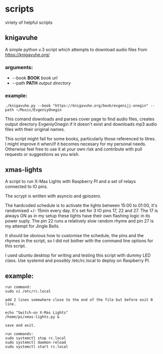 # scripts
viriety of helpful scripts

## knigavuhe

A simple python v.3 script which attempts to download audio files from 
https://knigavuhe.org/

### arguments:
-  --book __BOOK__  _book url_
-  --path __PATH__  _output directory_

### example:
```
./knigavuhe.py --book "https://knigavuhe.org/book/evgenijj-onegin" --path ~/Music/EvgeniyOnegin
```
This comand downloads and parses cover page to find audio files, creates output directory EvgeniyOnegin if it doesn't exist and downloads mp3 audio files with their original names.

This script might fail for some books, particularly those referenced to litres. I might improve it when/if it becomes necesary for my personal needs. Otherwise feel free to use it at your own risk and contribute with pull requests or suggestions as you wish.


## xmas-lights

A script to run X-Mas Lights with Raspberry PI and a set of relays connected to IO pins.

The scrypt is written with asyncio and gpiozero.

The hardcoded schedule is to activate the lights between 15:00 to 01:00, it's randomised +/- 15min every day. It's set for 3 IO pins 17, 22 and 27. The 17 is always ON as in my setup these lights have their own flashing logic in its power suply. The pin 22 runs a relatively slow random rhyme and pin 27 is my attempt for Jingle Bells.

It should be obvious how to customise the schedule, the pins and the rhymes in the script, so I did not bother with the command line options for this script.

I used ubuntu desktop for writing and testing this script with dummy LED class. Use systemd and possibly /etc/rc.local to deploy on Raspberry PI.

## example:
```
run command:
sudo vi /etc/rc.local

add 2 lines somewhere close to the end of the file but before exit 0 line.

echo "Switch-on X-Mas Lights"
/home/pi/xmas-lights.py &

save and exit.

run commands:
sudo systemctl stop rc.local
sudo systemctl daemon-reload
sudo systemctl start rc.local
```
